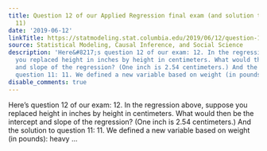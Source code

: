 ```yaml
---
title: Question 12 of our Applied Regression final exam (and solution to question
  11)
date: '2019-06-12'
linkTitle: https://statmodeling.stat.columbia.edu/2019/06/12/question-12-of-our-applied-regression-final-exam-and-solution-to-question-11/
source: Statistical Modeling, Causal Inference, and Social Science
description: 'Here&#8217;s question 12 of our exam: 12. In the regression above, suppose
  you replaced height in inches by height in centimeters. What would then be the intercept
  and slope of the regression? (One inch is 2.54 centimeters.) And the solution to
  question 11: 11. We defined a new variable based on weight (in pounds): heavy ...'
disable_comments: true
---
```

Here&#8217;s question 12 of our exam: 12. In the regression above, suppose you replaced height in inches by height in centimeters. What would then be the intercept and slope of the regression? (One inch is 2.54 centimeters.) And the solution to question 11: 11. We defined a new variable based on weight (in pounds): heavy ...